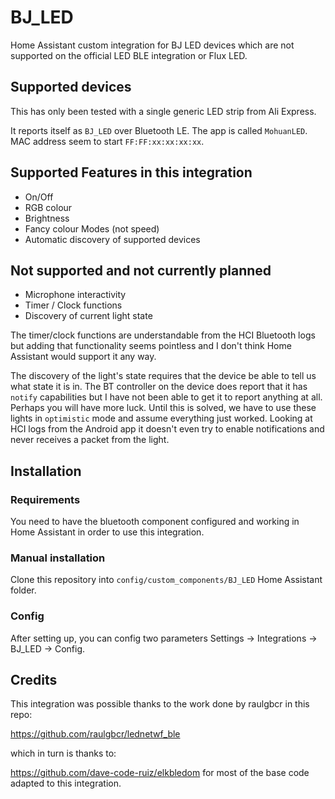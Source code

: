 # BJ_LED

Home Assistant custom integration for BJ LED devices which are not supported on the official LED BLE integration or Flux LED.


## Supported devices

This has only been tested with a single generic LED strip from Ali Express.

It reports itself as `BJ_LED` over Bluetooth LE.  The app is called `MohuanLED`.
MAC address seem to start `FF:FF:xx:xx:xx:xx`.

## Supported Features in this integration

- On/Off
- RGB colour
- Brightness
- Fancy colour Modes (not speed)
- Automatic discovery of supported devices

## Not supported and not currently planned

- Microphone interactivity
- Timer / Clock functions
- Discovery of current light state

The timer/clock functions are understandable from the HCI Bluetooth logs but adding that functionality seems pointless and I don't think Home Assistant would support it any way.

The discovery of the light's state requires that the device be able to tell us what state it is in.  The BT controller on the device does report that it has `notify` capabilities but I have not been able to get it to report anything at all.  Perhaps you will have more luck.  Until this is solved, we have to use these lights in `optimistic` mode and assume everything just worked.  Looking at HCI logs from the Android app it doesn't even try to enable notifications and never receives a packet from the light.

## Installation

### Requirements

You need to have the bluetooth component configured and working in Home Assistant in order to use this integration.

### Manual installation

Clone this repository into `config/custom_components/BJ_LED` Home Assistant folder.

### Config
After setting up, you can config two parameters Settings -> Integrations -> BJ_LED -> Config.


## Credits

This integration was possible thanks to the work done by raulgbcr in this repo:

https://github.com/raulgbcr/lednetwf_ble

which in turn is thanks to:

https://github.com/dave-code-ruiz/elkbledom for most of the base code adapted to this integration.

